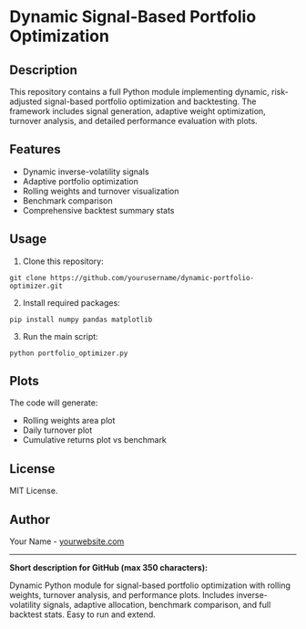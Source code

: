 # Dynamic Signal-Based Portfolio Optimization

## Description

This repository contains a full Python module implementing dynamic, risk-adjusted signal-based portfolio optimization and backtesting. The framework includes signal generation, adaptive weight optimization, turnover analysis, and detailed performance evaluation with plots.

## Features

* Dynamic inverse-volatility signals
* Adaptive portfolio optimization
* Rolling weights and turnover visualization
* Benchmark comparison
* Comprehensive backtest summary stats

## Usage

1. Clone this repository:

```
git clone https://github.com/yourusername/dynamic-portfolio-optimizer.git
```

2. Install required packages:

```
pip install numpy pandas matplotlib
```

3. Run the main script:

```
python portfolio_optimizer.py
```

## Plots

The code will generate:

* Rolling weights area plot
* Daily turnover plot
* Cumulative returns plot vs benchmark

## License

MIT License.

## Author

Your Name - [yourwebsite.com](https://yourwebsite.com)

---

**Short description for GitHub (max 350 characters):**

Dynamic Python module for signal-based portfolio optimization with rolling weights, turnover analysis, and performance plots. Includes inverse-volatility signals, adaptive allocation, benchmark comparison, and full backtest stats. Easy to run and extend.
